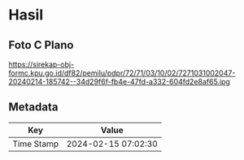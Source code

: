 # Hasil

## Foto C Plano

https://sirekap-obj-formc.kpu.go.id/df82/pemilu/pdpr/72/71/03/10/02/7271031002047-20240214-185742--34d29f6f-fb4e-47fd-a332-604fd2e8af65.jpg


## Metadata

| Key        | Value               |
| ---------- | ------------------- |
| Time Stamp | 2024-02-15 07:02:30 |



